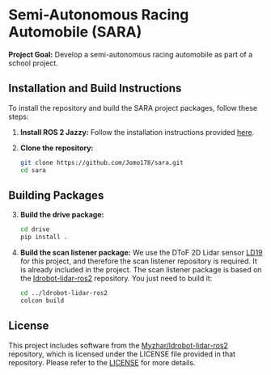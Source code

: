 # Semi-Autonomous Racing Automobile (SARA)
**Project Goal:** Develop a semi-autonomous racing automobile as part of a school project.

## Installation and Build Instructions

To install the repository and build the SARA project packages, follow these steps:

1. **Install ROS 2 Jazzy:**
    Follow the installation instructions provided [here](https://docs.ros.org/en/jazzy/Installation.html).

2. **Clone the repository:**
     ```bash
     git clone https://github.com/Jomo178/sara.git
     cd sara
     ```
## Building Packages

3. **Build the drive package:**
     ```bash
     cd drive
     pip install .
     ```

4. **Build the scan listener package:**
    We use the DToF 2D Lidar sensor [LD19](https://www.waveshare.com/wiki/DTOF_LIDAR_LD19) for this project, and therefore the scan listener repository is required. It is already included in the project. The scan listener package is based on the [ldrobot-lidar-ros2](https://github.com/Myzhar/ldrobot-lidar-ros2) repository. You just need to build it:
     ```bash
     cd ../ldrobot-lidar-ros2
     colcon build
     ```
     
## License

This project includes software from the [Myzhar/ldrobot-lidar-ros2](https://github.com/Myzhar/ldrobot-lidar-ros2) repository, which is licensed under the LICENSE file provided in that repository. Please refer to the [LICENSE](https://github.com/Myzhar/ldrobot-lidar-ros2/blob/devel/LICENSE) for more details.
